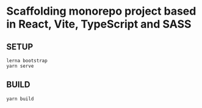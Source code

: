 # Scaffolding monorepo project based in React, Vite, TypeScript and SASS

## SETUP

```
lerna bootstrap
yarn serve
```

## BUILD

```
yarn build
```
